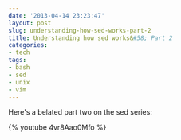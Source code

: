 ```yaml
---
date: '2013-04-14 23:23:47'
layout: post
slug: understanding-how-sed-works-part-2
title: Understanding how sed works&#58; Part 2
categories:
- tech
tags:
- bash
- sed
- unix
- vim
---
```


Here's a belated part two on the sed series:

{% youtube 4vr8Aao0Mfo %}

